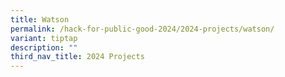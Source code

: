 ```yaml
---
title: Watson
permalink: /hack-for-public-good-2024/2024-projects/watson/
variant: tiptap
description: ""
third_nav_title: 2024 Projects
---
```

